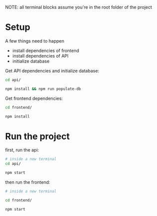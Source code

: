 NOTE: all terminal blocks assume you're in the root folder of the project

# Setup

A few things need to happen

- install dependencies of frontend
- install dependencies of API
- initialize database

Get API dependencies and initialize database:

```bash
cd api/

npm install && npm run populate-db
```

Get frontend dependencies:


```bash
cd frontend/

npm install
```

# Run the project

first, run the api:

```bash
# inside a new terminal
cd api/

npm start
```

then run the frontend:

```bash
# inside a new terminal

cd frontend/

npm start
```
